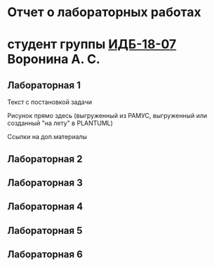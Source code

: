 # Отчет о лабораторных работах
# студент группы [ИДБ-18-07]() Воронина А. С.

## Лабораторная 1

Текст с постановкой задачи

Рисунок прямо здесь (выгруженный из РАМУС, выгруженный или созданный "на лету" в PLANTUML)

Ссылки на доп.материалы

## Лабораторная 2

## Лабораторная 3

## Лабораторная 4

## Лабораторная 5

## Лабораторная 6
